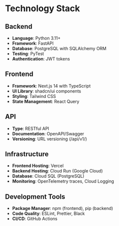 # Technology Stack

## Backend
- **Language**: Python 3.11+
- **Framework**: FastAPI
- **Database**: PostgreSQL with SQLAlchemy ORM
- **Testing**: PyTest
- **Authentication**: JWT tokens

## Frontend
- **Framework**: Next.js 14 with TypeScript
- **UI Library**: shadcn/ui components
- **Styling**: Tailwind CSS
- **State Management**: React Query

## API
- **Type**: RESTful API
- **Documentation**: OpenAPI/Swagger
- **Versioning**: URL versioning (/api/v1/)

## Infrastructure
- **Frontend Hosting**: Vercel
- **Backend Hosting**: Cloud Run (Google Cloud)
- **Database**: Cloud SQL (PostgreSQL)
- **Monitoring**: OpenTelemetry traces, Cloud Logging

## Development Tools
- **Package Manager**: npm (frontend), pip (backend)
- **Code Quality**: ESLint, Prettier, Black
- **CI/CD**: GitHub Actions

